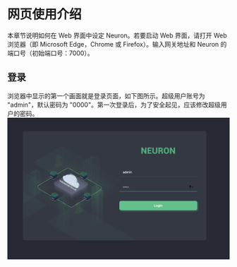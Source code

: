 # 网页使用介绍

本章节说明如何在 Web 界面中设定 Neuron。若要启动 Web 界面，请打开 Web 浏览器（即 Microsoft Edge，Chrome 或 Firefox）。输入网关地址和 Neuron 的端口号（初始端口号：7000）。

## 登录

浏览器中显示的第一个画面就是登录页面，如下图所示。超级用户账号为 "admin"，默认密码为 "0000"。第一次登录后，为了安全起见，应该修改超级用户的密码。
![ ](./assets/web-interface.png)
